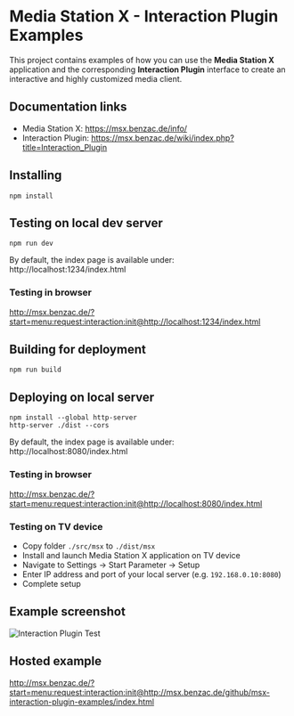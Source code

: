# Media Station X - Interaction Plugin Examples
This project contains examples of how you can use the **Media Station X** application and the corresponding **Interaction Plugin** interface to create an interactive and highly customized media client.

## Documentation links
* Media Station X: https://msx.benzac.de/info/
* Interaction Plugin: https://msx.benzac.de/wiki/index.php?title=Interaction_Plugin

## Installing
```
npm install
```

## Testing on local dev server
```
npm run dev
```
By default, the index page is available under: http://localhost:1234/index.html

### Testing in browser
http://msx.benzac.de/?start=menu:request:interaction:init@http://localhost:1234/index.html

## Building for deployment
```
npm run build
```

## Deploying on local server
```
npm install --global http-server
http-server ./dist --cors
```
By default, the index page is available under: http://localhost:8080/index.html

### Testing in browser
http://msx.benzac.de/?start=menu:request:interaction:init@http://localhost:8080/index.html

### Testing on TV device
* Copy folder `./src/msx` to `./dist/msx`
* Install and launch Media Station X application on TV device
* Navigate to Settings -> Start Parameter -> Setup
* Enter IP address and port of your local server (e.g. `192.168.0.10:8080`)
* Complete setup

## Example screenshot
![Interaction Plugin Test](https://msx.benzac.de/info/img/github.png?v=2)

## Hosted example
http://msx.benzac.de/?start=menu:request:interaction:init@http://msx.benzac.de/github/msx-interaction-plugin-examples/index.html
